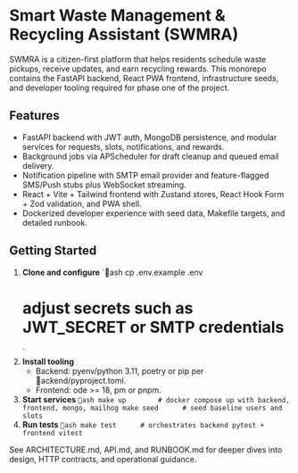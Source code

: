 ﻿# Smart Waste Management & Recycling Assistant (SWMRA)

SWMRA is a citizen-first platform that helps residents schedule waste pickups, receive updates, and earn recycling rewards. This monorepo contains the FastAPI backend, React PWA frontend, infrastructure seeds, and developer tooling required for phase one of the project.

## Features
- FastAPI backend with JWT auth, MongoDB persistence, and modular services for requests, slots, notifications, and rewards.
- Background jobs via APScheduler for draft cleanup and queued email delivery.
- Notification pipeline with SMTP email provider and feature-flagged SMS/Push stubs plus WebSocket streaming.
- React + Vite + Tailwind frontend with Zustand stores, React Hook Form + Zod validation, and PWA shell.
- Dockerized developer experience with seed data, Makefile targets, and detailed runbook.

## Getting Started
1. **Clone and configure**
   `ash
   cp .env.example .env
   # adjust secrets such as JWT_SECRET or SMTP credentials
   `
2. **Install tooling**
   - Backend: pyenv/python 3.11, poetry or pip per ackend/pyproject.toml.
   - Frontend: 
ode >= 18, 
pm or pnpm.
3. **Start services**
   `ash
   make up        # docker compose up with backend, frontend, mongo, mailhog
   make seed      # seed baseline users and slots
   `
4. **Run tests**
   `ash
   make test      # orchestrates backend pytest + frontend vitest
   `

See ARCHITECTURE.md, API.md, and RUNBOOK.md for deeper dives into design, HTTP contracts, and operational guidance.
